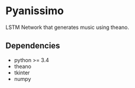 # Pyanissimo
LSTM Network that generates music using theano.

## Dependencies
- python >= 3.4
- theano
- tkinter
- numpy
